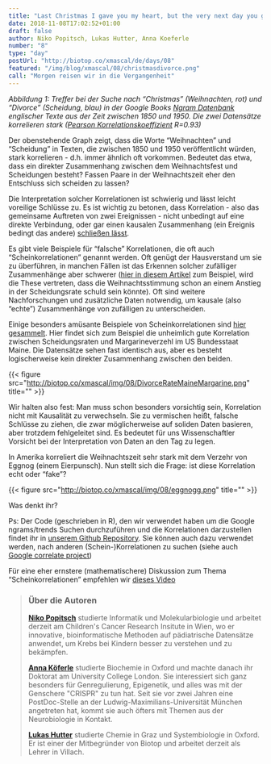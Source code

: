 ```yaml
---
title: "Last Christmas I gave you my heart, but the very next day you gave it away..."
date: 2018-11-08T17:02:52+01:00
draft: false
author: Niko Popitsch, Lukas Hutter, Anna Koeferle
number: "8"
type: "day"
postUrl: "http://biotop.co/xmascal/de/days/08"
featured: "/img/blog/xmascal/08/christmasdivorce.png"
call: "Morgen reisen wir in die Vergangenheit"
---
```

*Abbildung 1: Treffer bei der Suche nach “Christmas” (Weihnachten, rot) und “Divorce” (Scheidung, blau)  in der Google Books [Ngram Datenbank](https://books.google.com/ngrams/graph?content=christmas%2Cdivorce&case_insensitive=on&year_start=1800&year_end=1950&corpus=15&smoothing=3&share=&direct_url=t4%3B%2Cchristmas%3B%2Cc0%3B%2Cs0%3B%3BChristmas%3B%2Cc0%3B%3BCHRISTMAS%3B%2Cc0%3B.t4%3B%2Cdivorce%3B%2Cc0%3B%2Cs0%3B%3Bdivorce%3B%2Cc0%3B%3BDivorce%3B%2Cc0%3B%3BDIVORCE%3B%2Cc0)  englischer Texte aus der Zeit zwischen 1850 und 1950. Die zwei Datensätze korrelieren stark ([Pearson Korrelationskoeffizient](https://en.wikipedia.org/wiki/Pearson_correlation_coefficient) R=0.93)*

Der obenstehende Graph zeigt, dass die Worte “Weihnachten” und “Scheidung” in Texten, die zwischen 1850 und 1950 veröffentlicht würden, stark korrelieren - d.h. immer ähnlich oft vorkommen. Bedeutet das etwa, dass ein direkter Zusammenhang zwischen dem Weihnachtsfest und Scheidungen besteht? Fassen Paare in der Weihnachtszeit eher den Entschluss sich scheiden zu lassen?

Die Interpretation solcher Korrelationen ist schwierig und lässt leicht voreilige Schlüsse zu. Es ist wichtig zu betonen, dass Korrelation - also das gemeinsame Auftreten von zwei Ereignissen -  nicht unbedingt auf eine direkte Verbindung, oder gar einen kausalen Zusammenhang (ein Ereignis bedingt das andere) [schließen lässt](https://en.wikipedia.org/wiki/Correlation_does_not_imply_causation).

Es gibt viele Beispiele für “falsche” Korrelationen, die oft auch “Scheinkorrelationen” genannt werden. Oft genügt der Hausverstand um sie zu überführen, in manchen Fällen ist das Erkennen solcher zufälliger Zusammenhänge aber schwerer ([hier in diesem Artikel](https://www.wilson-nesbitt.com/news-updates/Divorce/7282/Why-do-divorce-rates-double-over-Christmas) zum Beispiel, wird die These vertreten, dass die Weihnachtsstimmung schon an einem Anstieg in der Scheidungsrate schuld sein könnte). Oft sind weitere Nachforschungen und zusätzliche Daten notwendig, um kausale (also “echte”) Zusammenhänge von zufälligen zu unterscheiden.

Einige besonders amüsante Beispiele von Scheinkorrelationen sind [hier gesammelt](http://www.tylervigen.com/spurious-correlations).
Hier findet sich zum Beispiel die unheimlich gute Korrelation zwischen Scheidungsraten und Margarineverzehl im US Bundesstaat Maine. Die Datensätze sehen fast identisch aus, aber es besteht logischerweise kein direkter Zusammenhang zwischen den beiden.

{{< figure src="http://biotop.co/xmascal/img/08/DivorceRateMaineMargarine.png" title="" >}}

Wir halten also fest: Man muss schon besonders vorsichtig sein, Korrelation nicht mit Kausalität zu verwechseln. Sie zu vermischen heißt, falsche Schlüsse zu ziehen, die zwar möglicherweise auf soliden Daten basieren, aber trotzdem fehlgeleitet sind. Es bedeutet für uns Wissenschaftler Vorsicht bei der Interpretation von Daten an den Tag zu legen.

In Amerika korreliert die Weihnachtszeit sehr stark mit dem Verzehr von Eggnog (einem Eierpunsch). Nun stellt sich die Frage: ist diese Korrelation echt oder “fake”?

{{< figure src="http://biotop.co/xmascal/img/08/eggnogg.png" title="" >}}

Was denkt ihr?

<!--more-->

Ps:
Der Code (geschrieben in R), den wir verwendet haben um die Google ngrams/trends Suchen durchzuführen und die Korrelationen darzustellen findet ihr in [unserem Github Repository](https://github.com/biotop/spurious-correlations-christmas.git). Sie können auch dazu verwendet werden, nach anderen (Schein-)Korrelationen zu suchen (siehe auch [Google correlate project](https://www.google.com/trends/correlate))

Für eine eher ernstere (mathematischere) Diskussion zum Thema “Scheinkorrelationen” empfehlen wir [dieses Video](https://www.khanacademy.org/math/probability/scatterplots-a1/creating-interpreting-scatterplots/v/correlation-and-causality)

> ### Über die Autoren
> **[Niko Popitsch](https://www.researchgate.net/profile/Niko_Popitsch)** studierte Informatik und Molekularbiologie und arbeitet derzeit am Children's Cancer Research Insitute in Wien, wo er innovative, bioinformatische Methoden auf pädiatrische Datensätze anwendet, um Krebs bei Kindern besser zu verstehen und zu bekämpfen.
>
>**[Anna Köferle](http://biotop.co/de/person/anna-koeferle/)** studierte Biochemie in Oxford und machte danach ihr Doktorat am University College London. Sie interessiert sich ganz besonders für Genregulierung, Epigenetik, und alles was mit der Genschere "CRISPR" zu tun hat. Seit sie vor zwei Jahren eine PostDoc-Stelle an der Ludwig-Maximilians-Universität München angetreten hat, kommt sie auch öfters mit Themen aus der Neurobiologie in Kontakt.
>
> **[Lukas Hutter](http://biotop.co/de/person/lukas-hutter/)** studierte Chemie in Graz und Systembiologie in Oxford. Er ist einer der Mitbegründer von Biotop und arbeitet derzeit als Lehrer in Villach.
